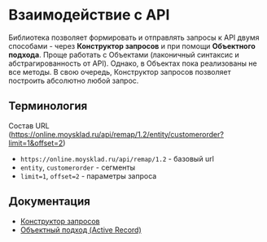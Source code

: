 # Взаимодействие с API

Библиотека позволяет формировать и отправлять запросы к API двумя способами - через **Конструктор запросов** и при помощи **Объектного подхода**. Проще работать с Объектами (лаконичный синтаксис и абстрагированность от API). Однако, в Объектах пока реализованы не все методы. В свою очередь, Конструктор запросов позволяет построить абсолютно любой запрос.

## Терминология

Состав URL (https://online.moysklad.ru/api/remap/1.2/entity/customerorder?limit=1&offset=2)
* `https://online.moysklad.ru/api/remap/1.2` - базовый url
* `entity`, `customerorder` - сегменты
* `limit=1`, `offset=2` - параметры запроса

## Документация

* [Конструктор запросов](/docs/query_builder.md)
* [Объектный подход (Active Record)](/docs/active_record.md)